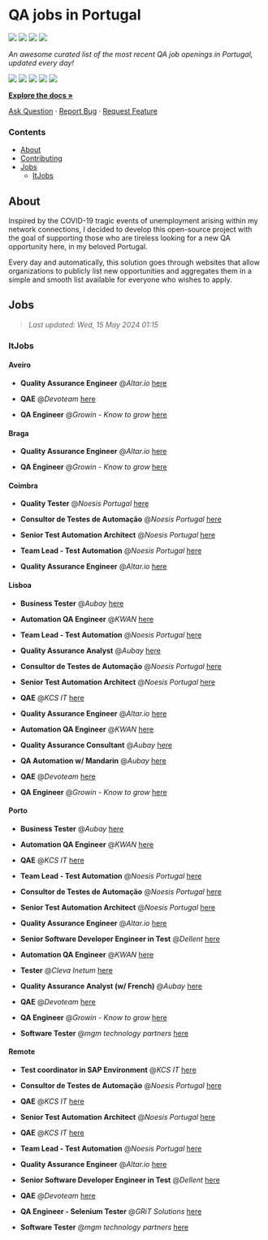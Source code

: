 QA jobs in Portugal
========================

![](https://img.shields.io/static/v1?label=%F0%9F%8C%9F&message=If%20Useful&color=BC4E99)
[![](https://img.shields.io/github/stars/sergiomartins8/qa-jobs-in-portugal)](https://github.com/sergiomartins8/qa-jobs-in-portugal/stargazers)
[![](https://img.shields.io/github/forks/sergiomartins8/qa-jobs-in-portugal)](https://github.com/sergiomartins8/qa-jobs-in-portugal/network/members)
[![](https://img.shields.io/badge/-sergiomartins8-blue?logo=Linkedin&logoColor=white)](https://www.linkedin.com/in/sergiomartins8/)

_An awesome curated list of the most recent QA job openings in Portugal, updated every day!_

[![](https://img.shields.io/github/v/release/sergiomartins8/qa-jobs-in-portugal)](https://github.com/sergiomartins8/qa-jobs-in-portugal/releases)
[![](https://github.com/sergiomartins8/qa-jobs-in-portugal/workflows/release/badge.svg)](https://github.com/sergiomartins8/qa-jobs-in-portugal/actions?query=workflow%3Arelease)
[![](https://img.shields.io/github/issues/sergiomartins8/qa-jobs-in-portugal)](https://github.com/sergiomartins8/qa-jobs-in-portugal/issues)
[![](https://img.shields.io/github/contributors/sergiomartins8/qa-jobs-in-portugal)](https://github.com/sergiomartins8/qa-jobs-in-portugal/graphs/contributors)
[![](https://img.shields.io/github/license/sergiomartins8/qa-jobs-in-portugal)](https://github.com/sergiomartins8/qa-jobs-in-portugal/blob/master/LICENSE)

**[Explore the docs »](https://github.com/sergiomartins8/qa-jobs-in-portugal/blob/master/docs/DOCUMENTATION.md)**

[Ask Question](https://github.com/sergiomartins8/qa-jobs-in-portugal/issues) 
·
[Report Bug](https://github.com/sergiomartins8/qa-jobs-in-portugal/issues)
·
[Request Feature](https://github.com/sergiomartins8/qa-jobs-in-portugal/issues)

### Contents
* [About](#about)
* [Contributing](https://github.com/sergiomartins8/qa-jobs-in-portugal/blob/master/docs/CONTRIBUTING.md)
* [Jobs](#jobs)
  * [ItJobs](#itjobs)

## About
Inspired by the COVID-19 tragic events of unemployment arising within my network connections, I decided to develop this open-source project with the goal of supporting those who are tireless looking for a new QA opportunity here, in my beloved Portugal.

Every day and automatically, this solution goes through websites that allow organizations to publicly list new opportunities and aggregates them in a simple and smooth list available for everyone who wishes to apply.

Jobs
---------

> _Last updated: Wed, 15 May 2024 01:15_

### ItJobs

#### Aveiro

- **Quality Assurance Engineer** @_Altar.io_ [here](https://www.itjobs.pt/oferta/483444/quality-assurance-engineer)


- **QAE** @_Devoteam_ [here](https://www.itjobs.pt/oferta/482731/qae)


- **QA Engineer** @_Growin - Know to grow_ [here](https://www.itjobs.pt/oferta/482707/qa-engineer)

#### Braga

- **Quality Assurance Engineer** @_Altar.io_ [here](https://www.itjobs.pt/oferta/483444/quality-assurance-engineer)


- **QA Engineer** @_Growin - Know to grow_ [here](https://www.itjobs.pt/oferta/482707/qa-engineer)

#### Coimbra

- **Quality Tester** @_Noesis Portugal_ [here](https://www.itjobs.pt/oferta/482560/quality-tester-coimbra-covilha-guarda)


- **Consultor de Testes de Automação** @_Noesis Portugal_ [here](https://www.itjobs.pt/oferta/482697/consultor-de-testes-de-automacao-all-locations)


- **Senior Test Automation Architect** @_Noesis Portugal_ [here](https://www.itjobs.pt/oferta/482856/senior-test-automation-architect)


- **Team Lead - Test Automation** @_Noesis Portugal_ [here](https://www.itjobs.pt/oferta/481703/team-lead-test-automation-todo-o-pais)


- **Quality Assurance Engineer** @_Altar.io_ [here](https://www.itjobs.pt/oferta/483444/quality-assurance-engineer)

#### Lisboa

- **Business Tester** @_Aubay_ [here](https://www.itjobs.pt/oferta/481978/business-tester)


- **Automation QA Engineer** @_KWAN_ [here](https://www.itjobs.pt/oferta/483228/automation-qa-engineer)


- **Team Lead - Test Automation** @_Noesis Portugal_ [here](https://www.itjobs.pt/oferta/481703/team-lead-test-automation-todo-o-pais)


- **Quality Assurance Analyst** @_Aubay_ [here](https://www.itjobs.pt/oferta/481973/quality-assurance-analyst)


- **Consultor de Testes de Automação** @_Noesis Portugal_ [here](https://www.itjobs.pt/oferta/482697/consultor-de-testes-de-automacao-all-locations)


- **Senior Test Automation Architect** @_Noesis Portugal_ [here](https://www.itjobs.pt/oferta/482856/senior-test-automation-architect)


- **QAE** @_KCS IT_ [here](https://www.itjobs.pt/oferta/482927/qae)


- **Quality Assurance Engineer** @_Altar.io_ [here](https://www.itjobs.pt/oferta/483444/quality-assurance-engineer)


- **Automation QA Engineer** @_KWAN_ [here](https://www.itjobs.pt/oferta/483222/automation-qa-engineer)


- **Quality Assurance Consultant** @_Aubay_ [here](https://www.itjobs.pt/oferta/482468/quality-assurance-consultant)


- **QA Automation w/ Mandarin** @_Aubay_ [here](https://www.itjobs.pt/oferta/481865/qa-automation-w-mandarin)


- **QAE** @_Devoteam_ [here](https://www.itjobs.pt/oferta/482731/qae)


- **QA Engineer** @_Growin - Know to grow_ [here](https://www.itjobs.pt/oferta/482707/qa-engineer)

#### Porto

- **Business Tester** @_Aubay_ [here](https://www.itjobs.pt/oferta/481978/business-tester)


- **Automation QA Engineer** @_KWAN_ [here](https://www.itjobs.pt/oferta/483228/automation-qa-engineer)


- **QAE** @_KCS IT_ [here](https://www.itjobs.pt/oferta/482928/qae)


- **Team Lead - Test Automation** @_Noesis Portugal_ [here](https://www.itjobs.pt/oferta/481703/team-lead-test-automation-todo-o-pais)


- **Consultor de Testes de Automação** @_Noesis Portugal_ [here](https://www.itjobs.pt/oferta/482697/consultor-de-testes-de-automacao-all-locations)


- **Senior Test Automation Architect** @_Noesis Portugal_ [here](https://www.itjobs.pt/oferta/482856/senior-test-automation-architect)


- **Quality Assurance Engineer** @_Altar.io_ [here](https://www.itjobs.pt/oferta/483444/quality-assurance-engineer)


- **Senior Software Developer Engineer in Test** @_Dellent_ [here](https://www.itjobs.pt/oferta/481533/senior-software-developer-engineer-in-test)


- **Automation QA Engineer** @_KWAN_ [here](https://www.itjobs.pt/oferta/483222/automation-qa-engineer)


- **Tester** @_Cleva Inetum_ [here](https://www.itjobs.pt/oferta/483017/test-analyst)


- **Quality Assurance Analyst (w/ French)** @_Aubay_ [here](https://www.itjobs.pt/oferta/481971/quality-assurance-analyst-w-french)


- **QAE** @_Devoteam_ [here](https://www.itjobs.pt/oferta/482731/qae)


- **QA Engineer** @_Growin - Know to grow_ [here](https://www.itjobs.pt/oferta/482707/qa-engineer)


- **Software Tester** @_mgm technology partners_ [here](https://www.itjobs.pt/oferta/482248/software-tester)

#### Remote

- **Test coordinator in SAP Environment** @_KCS IT_ [here](https://www.itjobs.pt/oferta/483432/test-coordinator-in-sap-environment-germany)


- **Consultor de Testes de Automação** @_Noesis Portugal_ [here](https://www.itjobs.pt/oferta/482697/consultor-de-testes-de-automacao-all-locations)


- **QAE** @_KCS IT_ [here](https://www.itjobs.pt/oferta/482928/qae)


- **Senior Test Automation Architect** @_Noesis Portugal_ [here](https://www.itjobs.pt/oferta/482856/senior-test-automation-architect)


- **QAE** @_KCS IT_ [here](https://www.itjobs.pt/oferta/482927/qae)


- **Team Lead - Test Automation** @_Noesis Portugal_ [here](https://www.itjobs.pt/oferta/481703/team-lead-test-automation-todo-o-pais)


- **Quality Assurance Engineer** @_Altar.io_ [here](https://www.itjobs.pt/oferta/483444/quality-assurance-engineer)


- **Senior Software Developer Engineer in Test** @_Dellent_ [here](https://www.itjobs.pt/oferta/481533/senior-software-developer-engineer-in-test)


- **QAE** @_Devoteam_ [here](https://www.itjobs.pt/oferta/482731/qae)


- **QA Engineer - Selenium Tester** @_GRiT Solutions_ [here](https://www.itjobs.pt/oferta/482280/qa-engineer-selenium-tester)


- **Software Tester** @_mgm technology partners_ [here](https://www.itjobs.pt/oferta/482248/software-tester)

